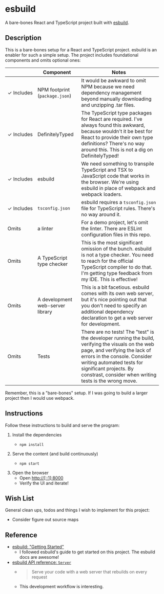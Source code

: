 # esbuild

A bare-bones React and TypeScript project built with [esbuild](https://esbuild.github.io/).


## Description

This is a bare-bones setup for a React and TypeScript project. esbuild is an enabler for such a simple setup. The
project includes foundational components and omits optional ones:

|                       | Component                        | Notes                                                                                                                                                                                                                                                                              |
|-----------------------|----------------------------------|------------------------------------------------------------------------------------------------------------------------------------------------------------------------------------------------------------------------------------------------------------------------------------|
| &check;&nbsp;Includes | NPM footprint (`package.json`)   | It would be awkward to omit NPM because we need dependency management beyond manually downloading and unzipping .tar files.                                                                                                                                                        |
| &check;&nbsp;Includes | DefinitelyTyped                  | The TypeScript type packages for React are required. I've always found this awkward, because wouldn't it be best for React to provide their own type definitions? There's no way around this. This is not a dig on DefinitelyTyped!                                                |
| &check;&nbsp;Includes | esbuild                          | We need something to transpile TypeScript and TSX to JavaScript code that works in the browser. We're using esbuild in place of webpack and webpack loaders.                                                                                                                       |
| &check;&nbsp;Includes | `tsconfig.json`                  | esbuild requires a `tsconfig.json` file for TypeScript rules. There's no way around it.                                                                                                                                                                                            |
| Omits                 | a linter                         | For a demo project, let's omit the linter. There are ESLint configuration files in this repo.                                                                                                                                                                                      |
| Omits                 | A TypeScript type checker        | This is the most significant omission of the bunch. esbuild is not a type checker. You need to reach for the official TypeScript compiler to do that. I'm getting type feedback from my IDE. This is effective!                                                                    |
| Omits                 | A development web-server library | This is a bit facetious. esbuild comes with its own web server, but it's nice pointing out that you don't need to specify an additional dependency declaration to get a web server for development.                                                                                |
| Omits                 | Tests                            | There are no tests! The "test" is the developer running the build, verifying the visuals on the web page, and verifying the lack of errors in the console. Consider writing automated tests for significant projects. By constrast, consider when writing tests is the wrong move. |

Remember, this is a "bare-bones" setup. If I was going to build a larger project then I would use webpack.


## Instructions

Follow these instructions to build and serve the program:

1. Install the dependencies
    * ```shell
      npm install
      ```
2. Serve the content (and build continuously)
    * ```shell
      npm start
      ```
3. Open the browser
    * Open <http://[::1]:8000>
    * Verify the UI and iterate!


## Wish List

General clean ups, todos and things I wish to implement for this project:

* Consider figure out source maps


## Reference

* [esbuild: "Getting Started"](https://esbuild.github.io/getting-started/)
    * I followed esbuild's guide to get started on this project. The esbuild docs are awesome!
* [esbuild API reference: `Server`](https://esbuild.github.io/api/#serve)
    * > Serve your code with a web server that rebuilds on every request
    * This development workflow is interesting. 
